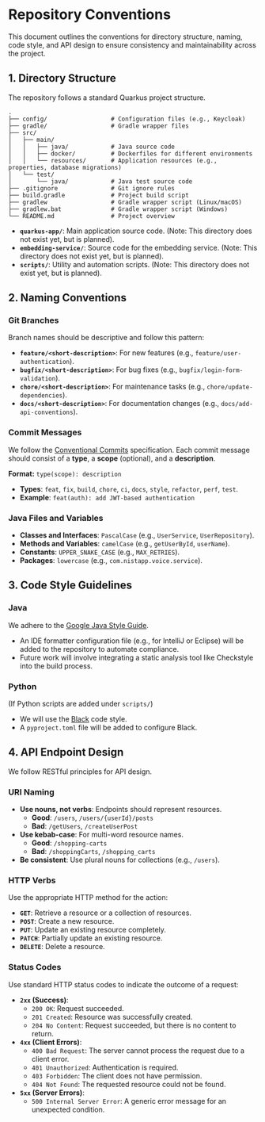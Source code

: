 # Repository Conventions

This document outlines the conventions for directory structure, naming, code style, and API design to ensure consistency and maintainability across the project.

## 1. Directory Structure

The repository follows a standard Quarkus project structure.

```
.
├── config/                  # Configuration files (e.g., Keycloak)
├── gradle/                  # Gradle wrapper files
├── src/
│   ├── main/
│   │   ├── java/            # Java source code
│   │   ├── docker/          # Dockerfiles for different environments
│   │   └── resources/       # Application resources (e.g., properties, database migrations)
│   └── test/
│       └── java/            # Java test source code
├── .gitignore               # Git ignore rules
├── build.gradle             # Project build script
├── gradlew                  # Gradle wrapper script (Linux/macOS)
├── gradlew.bat              # Gradle wrapper script (Windows)
└── README.md                # Project overview
```

- **`quarkus-app/`**: Main application source code. (Note: This directory does not exist yet, but is planned).
- **`embedding-service/`**: Source code for the embedding service. (Note: This directory does not exist yet, but is planned).
- **`scripts/`**: Utility and automation scripts. (Note: This directory does not exist yet, but is planned).


## 2. Naming Conventions

### Git Branches

Branch names should be descriptive and follow this pattern:

- **`feature/<short-description>`**: For new features (e.g., `feature/user-authentication`).
- **`bugfix/<short-description>`**: For bug fixes (e.g., `bugfix/login-form-validation`).
- **`chore/<short-description>`**: For maintenance tasks (e.g., `chore/update-dependencies`).
- **`docs/<short-description>`**: For documentation changes (e.g., `docs/add-api-conventions`).

### Commit Messages

We follow the [Conventional Commits](https://www.conventionalcommits.org/en/v1.0.0/) specification. Each commit message should consist of a **type**, a **scope** (optional), and a **description**.

**Format:** `type(scope): description`

- **Types**: `feat`, `fix`, `build`, `chore`, `ci`, `docs`, `style`, `refactor`, `perf`, `test`.
- **Example**: `feat(auth): add JWT-based authentication`

### Java Files and Variables

- **Classes and Interfaces**: `PascalCase` (e.g., `UserService`, `UserRepository`).
- **Methods and Variables**: `camelCase` (e.g., `getUserById`, `userName`).
- **Constants**: `UPPER_SNAKE_CASE` (e.g., `MAX_RETRIES`).
- **Packages**: `lowercase` (e.g., `com.nistapp.voice.service`).

## 3. Code Style Guidelines

### Java

We adhere to the [Google Java Style Guide](https://google.github.io/styleguide/javaguide.html).
- An IDE formatter configuration file (e.g., for IntelliJ or Eclipse) will be added to the repository to automate compliance.
- Future work will involve integrating a static analysis tool like Checkstyle into the build process.

### Python

(If Python scripts are added under `scripts/`)
- We will use the [Black](https://github.com/psf/black) code style.
- A `pyproject.toml` file will be added to configure Black.

## 4. API Endpoint Design

We follow RESTful principles for API design.

### URI Naming

- **Use nouns, not verbs**: Endpoints should represent resources.
  - **Good**: `/users`, `/users/{userId}/posts`
  - **Bad**: `/getUsers`, `/createUserPost`
- **Use kebab-case**: For multi-word resource names.
  - **Good**: `/shopping-carts`
  - **Bad**: `/shoppingCarts`, `/shopping_carts`
- **Be consistent**: Use plural nouns for collections (e.g., `/users`).

### HTTP Verbs

Use the appropriate HTTP method for the action:

- **`GET`**: Retrieve a resource or a collection of resources.
- **`POST`**: Create a new resource.
- **`PUT`**: Update an existing resource completely.
- **`PATCH`**: Partially update an existing resource.
- **`DELETE`**: Delete a resource.

### Status Codes

Use standard HTTP status codes to indicate the outcome of a request:

- **`2xx` (Success)**:
  - `200 OK`: Request succeeded.
  - `201 Created`: Resource was successfully created.
  - `204 No Content`: Request succeeded, but there is no content to return.
- **`4xx` (Client Errors)**:
  - `400 Bad Request`: The server cannot process the request due to a client error.
  - `401 Unauthorized`: Authentication is required.
  - `403 Forbidden`: The client does not have permission.
  - `404 Not Found`: The requested resource could not be found.
- **`5xx` (Server Errors)**:
  - `500 Internal Server Error`: A generic error message for an unexpected condition.
